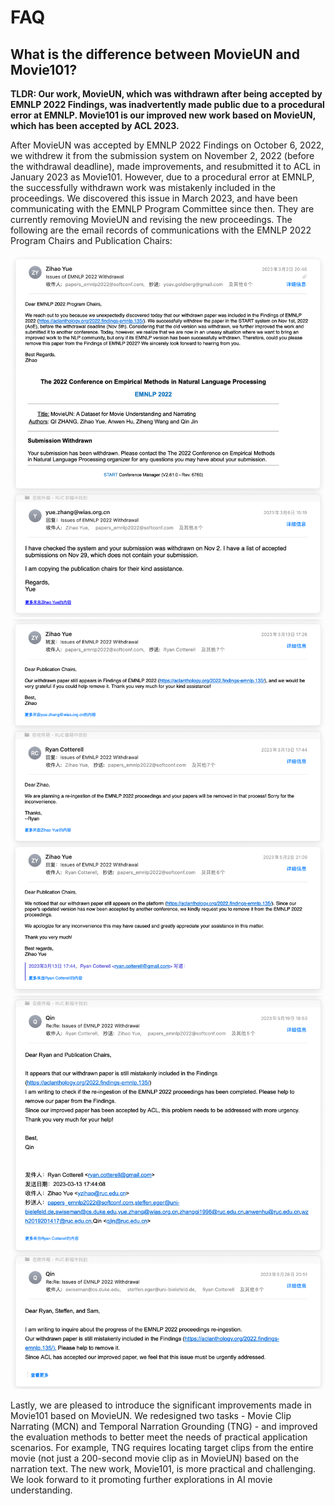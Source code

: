 # FAQ

## What is the difference between MovieUN and Movie101?

**TLDR: Our work, MovieUN, which was withdrawn after being accepted by EMNLP 2022 Findings, was inadvertently made public due to a procedural error at EMNLP. Movie101 is our improved new work based on MovieUN, which has been accepted by ACL 2023.**


After MovieUN was accepted by EMNLP 2022 Findings on October 6, 2022, we withdrew it from the submission system on November 2, 2022 (before the withdrawal deadline), made improvements, and resubmitted it to ACL in January 2023 as Movie101. However, due to a procedural error at EMNLP, the successfully withdrawn work was mistakenly included in the proceedings. We discovered this issue in March 2023, and have been communicating with the EMNLP Program Committee since then. They are currently removing MovieUN and revising the new proceedings. The following are the email records of communications with the EMNLP 2022 Program Chairs and Publication Chairs:

![Email_1](email_1.png "Email_1")
![Email_2](email_2.png "Email_2")
![Email_3](email_3.png "Email_3")

Lastly, we are pleased to introduce the significant improvements made in Movie101 based on MovieUN. We redesigned two tasks - Movie Clip Narrating (MCN) and Temporal Narration Grounding (TNG) - and improved the evaluation methods to better meet the needs of practical application scenarios. For example, TNG requires locating target clips from the entire movie (not just a 200-second movie clip as in MovieUN) based on the narration text. The new work, Movie101, is more practical and challenging. We look forward to it promoting further explorations in AI movie understanding.